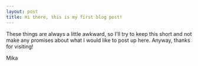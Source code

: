 ```yaml
---
layout: post
title: Hi there, this is my first blog post!
---
```


These things are always a little awkward, so I'll try to keep this short and not make any promises about what I would like to post up here. Anyway, thanks for visiting!

Mika
